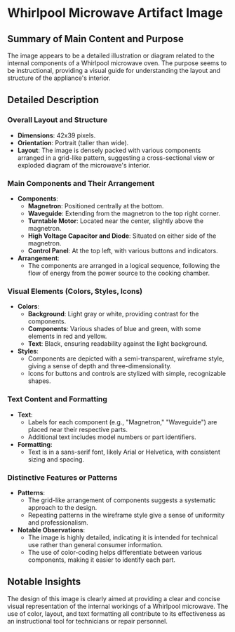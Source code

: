 # Whirlpool Microwave Artifact Image

## Summary of Main Content and Purpose
The image appears to be a detailed illustration or diagram related to the internal components of a Whirlpool microwave oven. The purpose seems to be instructional, providing a visual guide for understanding the layout and structure of the appliance's interior.

## Detailed Description

### Overall Layout and Structure
- **Dimensions**: 42x39 pixels.
- **Orientation**: Portrait (taller than wide).
- **Layout**: The image is densely packed with various components arranged in a grid-like pattern, suggesting a cross-sectional view or exploded diagram of the microwave's interior.

### Main Components and Their Arrangement
- **Components**:
  - **Magnetron**: Positioned centrally at the bottom.
  - **Waveguide**: Extending from the magnetron to the top right corner.
  - **Turntable Motor**: Located near the center, slightly above the magnetron.
  - **High Voltage Capacitor and Diode**: Situated on either side of the magnetron.
  - **Control Panel**: At the top left, with various buttons and indicators.
- **Arrangement**:
  - The components are arranged in a logical sequence, following the flow of energy from the power source to the cooking chamber.

### Visual Elements (Colors, Styles, Icons)
- **Colors**:
  - **Background**: Light gray or white, providing contrast for the components.
  - **Components**: Various shades of blue and green, with some elements in red and yellow.
  - **Text**: Black, ensuring readability against the light background.
- **Styles**:
  - Components are depicted with a semi-transparent, wireframe style, giving a sense of depth and three-dimensionality.
  - Icons for buttons and controls are stylized with simple, recognizable shapes.

### Text Content and Formatting
- **Text**:
  - Labels for each component (e.g., "Magnetron," "Waveguide") are placed near their respective parts.
  - Additional text includes model numbers or part identifiers.
- **Formatting**:
  - Text is in a sans-serif font, likely Arial or Helvetica, with consistent sizing and spacing.

### Distinctive Features or Patterns
- **Patterns**:
  - The grid-like arrangement of components suggests a systematic approach to the design.
  - Repeating patterns in the wireframe style give a sense of uniformity and professionalism.
- **Notable Observations**:
  - The image is highly detailed, indicating it is intended for technical use rather than general consumer information.
  - The use of color-coding helps differentiate between various components, making it easier to identify each part.

## Notable Insights
The design of this image is clearly aimed at providing a clear and concise visual representation of the internal workings of a Whirlpool microwave. The use of color, layout, and text formatting all contribute to its effectiveness as an instructional tool for technicians or repair personnel.